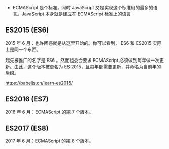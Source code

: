 
- ECMAScript 是个标准，同时 JavaScript 又是实现这个标准用的最多的语言。JavaScript 本身就是建立在 ECMAScript 标准上的语言


## ES2015 (ES6)

2015 年 6 月：也许困惑就是从这里开始的。你可以看到， ES6 和 ES2015 实际上是同一个东西。

起先被推广的名字是 ES6 。然而组委会要求 ECMAScript 必须做到每年做一次更新。由此，这个版本被更名为 ES 2015，且每年都需要更新，并命名为当前年的后缀。

https://babeljs.cn/learn-es2015/

## ES2016 (ES7)

2016 年 6 月：ECMAScript 的第 7 个版本。

## ES2017 (ES8)

2017 年 6 月：ECMAScript 的第 8 个版本。
